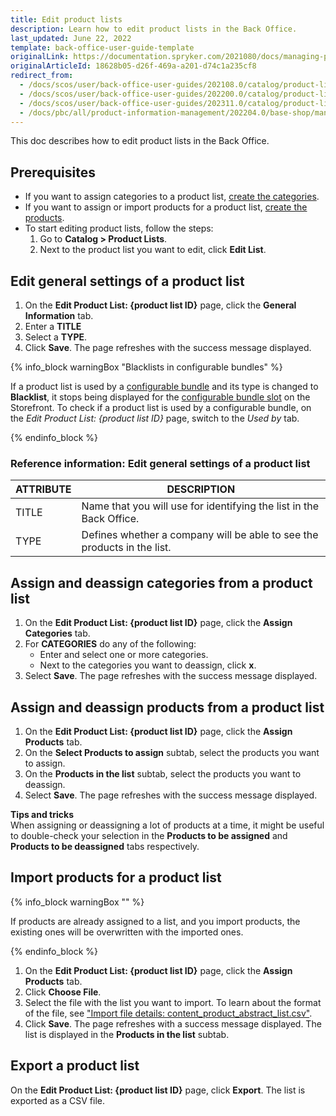 ```yaml
---
title: Edit product lists
description: Learn how to edit product lists in the Back Office.
last_updated: June 22, 2022
template: back-office-user-guide-template
originalLink: https://documentation.spryker.com/2021080/docs/managing-product-lists
originalArticleId: 18628b05-d26f-469a-a201-d74c1a235cf8
redirect_from:
  - /docs/scos/user/back-office-user-guides/202108.0/catalog/product-lists/managing-product-lists.html
  - /docs/scos/user/back-office-user-guides/202200.0/catalog/product-lists/managing-product-lists.html
  - /docs/scos/user/back-office-user-guides/202311.0/catalog/product-lists/managing-product-lists.html 
  - /docs/pbc/all/product-information-management/202204.0/base-shop/manage-in-the-back-office/product-lists/edit-product-lists.html 
---
```


This doc describes how to edit product lists in the Back Office.

## Prerequisites

* If you want to assign categories to a product list, [create the categories](/docs/pbc/all/product-information-management/{{page.version}}/base-shop/manage-in-the-back-office/categories/create-categories.html).
* If you want to assign or import products for a product list, [create the products](/docs/pbc/all/product-information-management/{{page.version}}/base-shop/manage-in-the-back-office/products/manage-product-variants/add-product-alternatives.html).
* To start editing product lists, follow the steps:
    1. Go to **Catalog&nbsp;<span aria-label="and then">></span> Product Lists**.
    2. Next to the product list you want to edit, click **Edit List**.


## Edit general settings of a product list

1. On the **Edit Product List: {product list ID}** page, click the **General Information** tab.
2. Enter a **TITLE**
3. Select a **TYPE**.
4. Click **Save**.
    The page refreshes with the success message displayed.

{% info_block warningBox "Blacklists in configurable bundles" %}

If a product list is used by a [configurable bundle](/docs/pbc/all/product-information-management/{{page.version}}/base-shop/feature-overviews/configurable-bundle-feature-overview.html) and its type is changed to **Blacklist**, it stops being displayed for the [configurable bundle slot](/docs/pbc/all/product-information-management/{{page.version}}/base-shop/feature-overviews/configurable-bundle-feature-overview.html#configurable-bundle-slot) on the Storefront. To check if a product list is used by a configurable bundle, on the *Edit Product List: {product list ID}* page, switch to the *Used by* tab.

{% endinfo_block %}

### Reference information: Edit general settings of a product list

| ATTRIBUTE | DESCRIPTION |
|-|-|
| TITLE | Name that you will use for identifying the list in the Back Office. |
| TYPE | Defines whether a company will be able to see the products in the list. |

## Assign and deassign categories from a product list

1. On the **Edit Product List: {product list ID}**  page, click the **Assign Categories** tab.
2. For **CATEGORIES** do any of the following:
    * Enter and select one or more categories.
    * Next to the categories you want to deassign, click **x**.
3. Select **Save**.
    The page refreshes with the success message displayed.

## Assign and deassign products from a product list

1. On the **Edit Product List: {product list ID}**  page, click the **Assign Products** tab.
2. On the **Select Products to assign** subtab, select the products you want to assign.
3. On the **Products in the list** subtab, select the products you want to deassign.
4. Select **Save**.
    The page refreshes with the success message displayed.


**Tips and tricks**
<br> When assigning or deassigning a lot of products at a time, it might be useful to double-check your selection in the **Products to be assigned** and **Products to be deassigned** tabs respectively.

## Import products for a product list

{% info_block warningBox "" %}

If products are already assigned to a list, and you import products, the existing ones will be overwritten with the imported ones.

{% endinfo_block %}

1. On the **Edit Product List: {product list ID}**  page, click the **Assign Products** tab.
2. Click **Choose File**.
3. Select the file with the list you want to import.
    To learn about the format of the file, see ["Import file details: content_product_abstract_list.csv"](/docs/scos/dev/data-import/202311.0/data-import-categories/content-management/file-details-content-product-abstract-list.csv.html).
4. Click **Save**.
    The page refreshes with a success message displayed. The list is displayed in the **Products in the list** subtab.



## Export a product list

On the **Edit Product List: {product list ID}** page, click **Export**.
    The list is exported as a CSV file.
